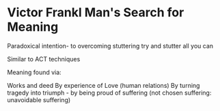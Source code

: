 ﻿# Victor Frankl Man's Search for Meaning

Paradoxical intention- to overcoming stuttering try and stutter all you can

Similar to ACT techniques

Meaning found via:

Works and deed
By experience of Love (human relations)
By turning tragedy into triumph - by being proud of suffering (not chosen suffering: unavoidable suffering)